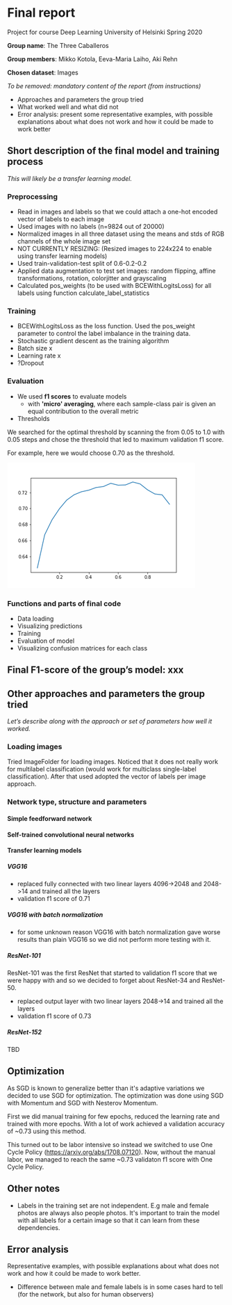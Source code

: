 # Final report
Project for course Deep Learning
University of Helsinki
Spring 2020

**Group name**: The Three Caballeros

**Group members**: Mikko Kotola, Eeva-Maria Laiho, Aki Rehn

**Chosen dataset**: Images

*To be removed: mandatory content of the report (from instructions)*
* Approaches and parameters the group tried
* What worked well and what did not
* Error analysis: present some representative examples, with possible explanations about what does not work and how it could be made to work better

## Short description of the final model and training process
*This will likely be a transfer learning model.*

### Preprocessing
* Read in images and labels so that we could attach a one-hot encoded vector of labels to each image
* Used images with no labels (n=9824 out of 20000)
* Normalized images in all three dataset using the means and stds of RGB channels of the whole image set
* NOT CURRENTLY RESIZING: (Resized images to 224x224 to enable using transfer learning models)
* Used train-validation-test split of 0.6-0.2-0.2
* Applied data augmentation to test set images: random flipping, affine transformations, rotation, colorjitter and grayscaling
* Calculated pos\_weights (to be used with BCEWithLogitsLoss) for all labels using function calculate\_label\_statistics

### Training
* BCEWithLogitsLoss as the loss function. Used the pos\_weight parameter to control the label imbalance in the training data.
* Stochastic gradient descent as the training algorithm
* Batch size x
* Learning rate x
* ?Dropout

### Evaluation
* We used **f1 scores** to evaluate models
  * with **'micro' averaging**, where each sample-class pair is given an equal contribution to the overall metric
* Thresholds

We searched for the optimal threshold by scanning the from 0.05 to 1.0 with 0.05 steps and chose the threshold that led to maximum validation f1 score.

For example, here we would choose 0.70 as the threshold.

![threshold_search.png](images/threshold_search.png)

### Functions and parts of final code
* Data loading
* Visualizing predictions
* Training
* Evaluation of model
* Visualizing confusion matrices for each class


## Final F1-score of the group’s model: xxx

## Other approaches and parameters the group tried
*Let’s describe along with the approach or set of parameters how well it worked.*

### Loading images
Tried ImageFolder for loading images. Noticed that it does not really work for multilabel classification (would work for multiclass single-label classification). After that used adopted the vector of labels per image approach.

### Network type, structure and parameters

#### Simple feedforward network

#### Self-trained convolutional neural networks

#### Transfer learning models

##### VGG16

* replaced fully connected with two linear layers 4096->2048 and 2048->14 and trained all the layers
* validation f1 score of 0.71

##### VGG16 with batch normalization

* for some unknown reason VGG16 with batch normalization gave worse results than plain VGG16 so we did not perform more testing with it.

##### ResNet-101

ResNet-101 was the first ResNet that started to validation f1 score that we were happy with and so we decided to forget about ResNet-34 and ResNet-50.

* replaced output layer with two linear layers 2048->14 and trained all the layers
* validation f1 score of 0.73

##### ResNet-152

TBD

## Optimization

As SGD is known to generalize better than it's adaptive variations we decided to use SGD for optimization. The optimization was done using SGD with Momentum and SGD with Nesterov Momentum.

First we did manual training for few epochs, reduced the learning rate and trained with more epochs. With a lot of work achieved a validation accuracy of ~0.73 using this method.

This turned out to be labor intensive so instead we switched to use One Cycle Policy (https://arxiv.org/abs/1708.07120). Now, without the manual labor, we managed to reach the same ~0.73 validaton f1 score with One Cycle Policy.

## Other notes
* Labels in the training set are not independent. E.g male and female photos are always also people photos. It's important to train the model with all labels for a certain image so that it can learn from these dependencies.

## Error analysis
Representative examples, with possible explanations about what does not work and how it could be made to work better.

- Difference between male and female labels is in some cases hard to tell (for the network, but also for human observers)
